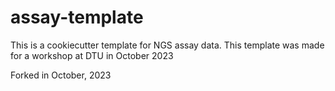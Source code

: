# assay-template
This is a cookiecutter template for NGS assay data. This template was made for a workshop at DTU in October 2023

Forked in October, 2023
